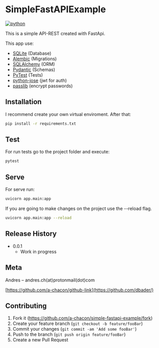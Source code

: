 # SimpleFastAPIExample

[![python](https://img.shields.io/pypi/pyversions/fastapi)]()

This is a simple API-REST created with FastApi.

This app use:

* [SQLite](http://www.sqlite.org/) (Database)
* [Alembic](https://alembic.sqlalchemy.org/en/latest/) (Migrations)
* [SQLAlchemy](https://www.sqlalchemy.org/) (ORM)
* [Pydantic](https://pydantic-docs.helpmanual.io/) (Schemas)
* [PyTest](https://docs.pytest.org/) (Tests)
* [python-jose](https://python-jose.readthedocs.io/en/latest/) (jwt for auth)
* [passlib](https://passlib.readthedocs.io/en/stable/) (encrypt passwords)


## Installation

I recommend create your own virtual enviroment. After that:

```bash
pip install -r requirements.txt
```

## Test

For run tests go to the project folder and execute:

```bash
pytest
```

## Serve

For serve run:

```bash
uvicorn app.main:app
```

If you are going to make changes on the project use the --reload flag.

```bash
uvicorn app.main:app --reload
```


## Release History

* 0.0.1
    * Work in progress

## Meta

Andres – andres.ch(at)protonmail(dot)com


[https://github.com/a-chacon/github-link](https://github.com/dbader/)

## Contributing

1. Fork it (<https://github.com/a-chacon/simple-fastapi-example/fork>)
2. Create your feature branch (`git checkout -b feature/fooBar`)
3. Commit your changes (`git commit -am 'Add some fooBar'`)
4. Push to the branch (`git push origin feature/fooBar`)
5. Create a new Pull Request
